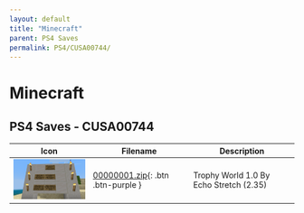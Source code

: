 ```yaml
---
layout: default
title: "Minecraft"
parent: PS4 Saves
permalink: PS4/CUSA00744/
---
```

# Minecraft

## PS4 Saves - CUSA00744

| Icon | Filename | Description |
|------|----------|-------------|
| ![Minecraft](icon0.png) | [00000001.zip](00000001.zip){: .btn .btn-purple } | Trophy World 1.0 By Echo Stretch (2.35) |
